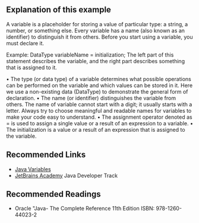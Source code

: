 ## Explanation of this example
A variable is a placeholder for storing a value of particular type: a string, a number, or something else. Every variable has a name (also known as an identifier) to distinguish it from others. Before you start using a variable, you must declare it.

Example: 
DataType variableName = initialization; 
The left part of this statement describes the variable, and the right part describes something that is assigned to it.

•	The type (or data type) of a variable determines what possible operations can be performed on the variable and which values can be stored in it. Here we use a non-existing data (DataType) to demonstrate the general form of declaration.
•	The name (or identifier) distinguishes the variable from others. The name of variable cannot start with a digit; it usually starts with a letter. Always try to choose meaningful and readable names for variables to make your code easy to understand.
•	The assignment operator denoted as = is used to assign a single value or a result of an expression to a variable.
•	The initialization is a value or a result of an expression that is assigned to the variable.


## Recommended Links
- [Java Variables](https://www.w3schools.com/java/java_variables.asp)
- [JetBrains Academy](https://hyperskill.org/join/4ffedd54a) Java Developer Track


## Recommended Readings
- Oracle "Java- The Complete Reference 11th Edition ISBN: 978-1260-44023-2
